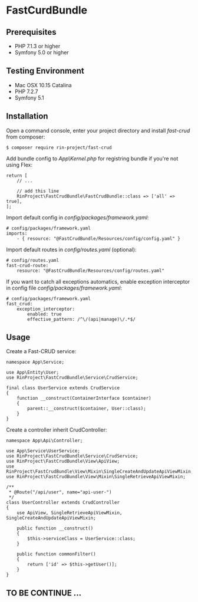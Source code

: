 FastCurdBundle
==============


Prerequisites
-------------

*	PHP 7.1.3 or higher
*	Symfony 5.0 or higher


Testing Environment
-------------------
*   Mac OSX 10.15 Catalina
*   PHP 7.2.7
*   Symfony 5.1

Installation
------------

Open a command console, enter your project directory and install *fast-crud* from composer:

    $ composer require rin-project/fast-crud


Add bundle config to *App\Kernel.php* for registring bundle if you're not using Flex:

    return [
        // ...

        // add this line
        RinProject\FastCrudBundle\FastCrudBundle::class => ['all' => true],
    ];

Import default config in *config/packages/framework.yaml*:

    # config/packages/framework.yaml
    imports:
        - { resource: "@FastCrudBundle/Resources/config/config.yaml" }

Import default routes in *config/routes.yaml* (optional):

    # config/routes.yaml
    fast-crud-route:
        resource: "@FastCrudBundle/Resources/config/routes.yaml"

If you want to catch all exceptions automatics, enable exception interceptor in config file *config/packages/framework.yaml*:

    # config/packages/framework.yaml
    fast_crud:
        exception_interceptor:
            enabled: true
            effective_pattern: /^\/(api|manage)\/.*$/

Usage
-----

Create a Fast-CRUD service:

    namespace App\Service;

    use App\Entity\User;
    use RinProject\FastCrudBundle\Service\CrudService;

    final class UserService extends CrudService
    {
        function __construct(ContainerInterface $container)
        {
            parent::__construct($container, User::class);
        }
    }

Create a controller inherit CrudController:

    namespace App\Api\Controller;

    use App\Service\UserService;
    use RinProject\FastCrudBundle\Service\CrudService;
    use RinProject\FastCrudBundle\View\ApiView;
    use RinProject\FastCrudBundle\View\Mixin\SingleCreateAndUpdateApiViewMixin;
    use RinProject\FastCrudBundle\View\Mixin\SingleRetrieveApiViewMixin;

    /**
     * @Route("/api/user", name="api-user-")
     */
    class UserController extends CrudController
    {
        use ApiView, SingleRetrieveApiViewMixin, SingleCreateAndUpdateApiViewMixin;

        public function __construct()
        {
            $this->serviceClass = UserService::class;
        }

        public function commonFilter()
        {
            return ['id' => $this->getUser()];
        }
    }


TO BE CONTINUE ...
---